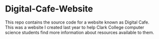 # Digital-Cafe-Website
This repo contains the source code for a website known as Digital Cafe. This was a website I created last year to help Clark College computer science students find more information about resources available to them. 
